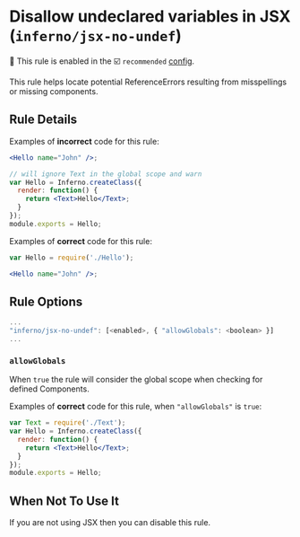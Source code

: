 # Disallow undeclared variables in JSX (`inferno/jsx-no-undef`)

💼 This rule is enabled in the ☑️ `recommended` [config](https://github.com/infernojs/eslint-plugin-inferno/#shareable-configs).

<!-- end auto-generated rule header -->

This rule helps locate potential ReferenceErrors resulting from misspellings or missing components.

## Rule Details

Examples of **incorrect** code for this rule:

```jsx
<Hello name="John" />;
```

```jsx
// will ignore Text in the global scope and warn
var Hello = Inferno.createClass({
  render: function() {
    return <Text>Hello</Text>;
  }
});
module.exports = Hello;
```

Examples of **correct** code for this rule:

```jsx
var Hello = require('./Hello');

<Hello name="John" />;
```

## Rule Options

```js
...
"inferno/jsx-no-undef": [<enabled>, { "allowGlobals": <boolean> }]
...
```

### `allowGlobals`

When `true` the rule will consider the global scope when checking for defined Components.

Examples of **correct** code for this rule, when `"allowGlobals"` is `true`:

```jsx
var Text = require('./Text');
var Hello = Inferno.createClass({
  render: function() {
    return <Text>Hello</Text>;
  }
});
module.exports = Hello;
```

## When Not To Use It

If you are not using JSX then you can disable this rule.

